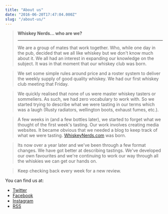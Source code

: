 ```yaml
---
title: "About us"
date: "2016-06-20T17:47:04.000Z"
slug: "/about-us/"
---
```

>**Whiskey Nerds... who are we?**
> <hr>
>We are a group of mates that work together. Who, while one day in the pub, decided that we all like whiskey but we don't know much about it. We all had an interest in expanding our knowledge on the subject. It was in that moment that our whiskey club was born.

>We set some simple rules around price and a roster system to deliver the weekly supply of good quality whiskey. We had our first whiskey club meeting that Friday.

>We quickly realised that none of us were master whiskey tasters or sommeliers. As such, we had zero vocabulary to work with. So we started trying to describe what we were tasting in our terms which was a laugh (Rusty radiators, wellington boots, exhaust fumes, etc.).

>A few weeks in (and a few bottles later), we started to forget what we thought of the first week's tasting. Our work involves creating media websites. It became obvious that we needed a blog to keep track of what we were tasting. [WhiskeyNerds.com](http://whiskeynerds.com) was born.

>Its now over a year later and we've been through a few format changes. We have got better at describing tastings. We've developed our own favourites and we're continuing to work our way through all the whiskies we can get our hands on. 

>Keep checking back every week for a new review. 


You can find us at:

- [Twitter](http://twitter.com/whiskeynerds)
- [Facebook](http://facebook.com/whiskeynerds)
- [Instagram](https://www.instagram.com/whiskeynerds)
- [RSS](http://whiskeynerds.com/rss)
    